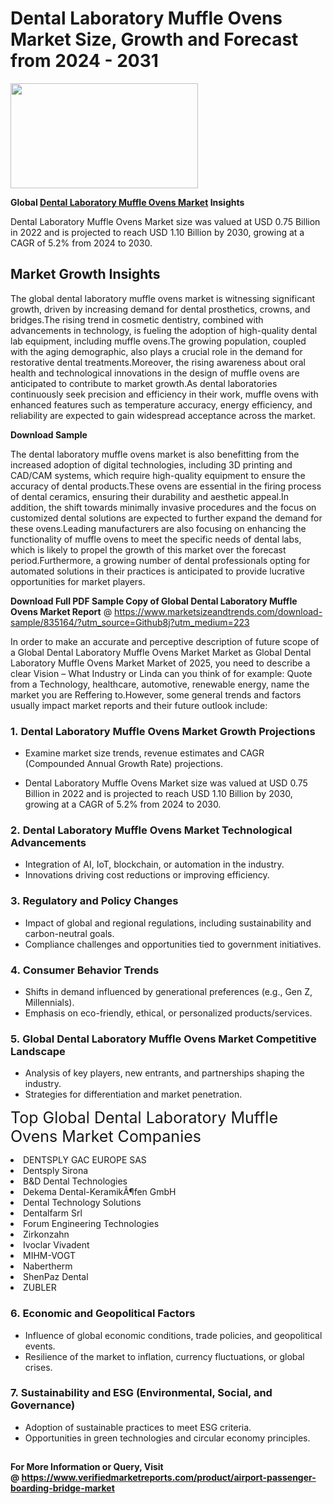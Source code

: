 <H1>Dental Laboratory Muffle Ovens Market Size, Growth and Forecast from 2024 - 2031</H1><img class="aligncenter size-medium wp-image-584254" src="https://thirdeyenews.in/wp-content/uploads/2024/09/Global-Market-Research-300x168.jpeg" alt="" width="300" height="168" /><p><strong>Global&nbsp;<a href="https://www.marketsizeandtrends.com/download-sample/835164/?utm_source=Github8j?utm_medium=223">Dental Laboratory Muffle Ovens Market</a> Insights</strong></p><p>Dental Laboratory Muffle Ovens Market size was valued at USD 0.75 Billion in 2022 and is projected to reach USD 1.10 Billion by 2030, growing at a CAGR of 5.2% from 2024 to 2030.</p><p><h2>Market Growth Insights</h2> <p>The global dental laboratory muffle ovens market is witnessing significant growth, driven by increasing demand for dental prosthetics, crowns, and bridges.The rising trend in cosmetic dentistry, combined with advancements in technology, is fueling the adoption of high-quality dental lab equipment, including muffle ovens.The growing population, coupled with the aging demographic, also plays a crucial role in the demand for restorative dental treatments.Moreover, the rising awareness about oral health and technological innovations in the design of muffle ovens are anticipated to contribute to market growth.As dental laboratories continuously seek precision and efficiency in their work, muffle ovens with enhanced features such as temperature accuracy, energy efficiency, and reliability are expected to gain widespread acceptance across the market.</p> <p><strong>Download Sample</strong></p> <p>The dental laboratory muffle ovens market is also benefitting from the increased adoption of digital technologies, including 3D printing and CAD/CAM systems, which require high-quality equipment to ensure the accuracy of dental products.These ovens are essential in the firing process of dental ceramics, ensuring their durability and aesthetic appeal.In addition, the shift towards minimally invasive procedures and the focus on customized dental solutions are expected to further expand the demand for these ovens.Leading manufacturers are also focusing on enhancing the functionality of muffle ovens to meet the specific needs of dental labs, which is likely to propel the growth of this market over the forecast period.Furthermore, a growing number of dental professionals opting for automated solutions in their practices is anticipated to provide lucrative opportunities for market players.<p><span class=""><strong>Download Full PDF Sample Copy of Global Dental Laboratory Muffle Ovens Market Report</strong> @ <a href="https://www.marketsizeandtrends.com/download-sample/835164/?utm_source=Github8j?utm_medium=223" target="_blank">https://www.marketsizeandtrends.com/download-sample/835164/?utm_source=Github8j?utm_medium=223</a></span></p><p>In order to make an accurate and perceptive description of future scope of a Global&nbsp;Dental Laboratory Muffle Ovens Market Market as Global&nbsp;Dental Laboratory Muffle Ovens Market Market of 2025, you need to describe a clear Vision &ndash; What Industry or Linda can you think of for example: Quote from a Technology, healthcare, automotive, renewable energy, name the market you are Reffering to.However, some general trends and factors usually impact market reports and their future outlook include:</p><h3>1.&nbsp;<strong>Dental Laboratory Muffle Ovens Market Growth Projections</strong></h3><ul><li>Examine market size trends, revenue estimates and CAGR (Compounded Annual Growth Rate) projections.</li><li><p>Dental Laboratory Muffle Ovens Market size was valued at USD 0.75 Billion in 2022 and is projected to reach USD 1.10 Billion by 2030, growing at a CAGR of 5.2% from 2024 to 2030.</p></li></ul><h3>2.&nbsp;<strong>Dental Laboratory Muffle Ovens Market Technological Advancements</strong></h3><ul><li>Integration of AI, IoT, blockchain, or automation in the industry.</li><li>Innovations driving cost reductions or improving efficiency.</li></ul><h3>3.&nbsp;<strong>Regulatory and Policy Changes</strong></h3><ul><li>Impact of global and regional regulations, including sustainability and carbon-neutral goals.</li><li>Compliance challenges and opportunities tied to government initiatives.</li></ul><h3>4.&nbsp;<strong>Consumer Behavior Trends</strong></h3><ul><li>Shifts in demand influenced by generational preferences (e.g., Gen Z, Millennials).</li><li>Emphasis on eco-friendly, ethical, or personalized products/services.</li></ul><h3>5.&nbsp;<strong>Global Dental Laboratory Muffle Ovens Market Competitive Landscape</strong></h3><ul><li>Analysis of key players, new entrants, and partnerships shaping the industry.</li><li>Strategies for differentiation and market penetration.</li></ul><p data-pm-slice="1 1 []"><span style="color: inherit; font-family: inherit; font-size: 25px;">Top Global Dental Laboratory Muffle Ovens Market Companies</span></p><div class="" data-test-id=""><p><li>DENTSPLY GAC EUROPE SAS</li><li> Dentsply Sirona</li><li> B&D Dental Technologies</li><li> Dekema Dental-KeramikÃ¶fen GmbH</li><li> Dental Technology Solutions</li><li> Dentalfarm Srl</li><li> Forum Engineering Technologies</li><li> Zirkonzahn</li><li> Ivoclar Vivadent</li><li> MIHM-VOGT</li><li> Nabertherm</li><li> ShenPaz Dental</li><li> ZUBLER</li></p></div><h3>6.&nbsp;<strong>Economic and Geopolitical Factors</strong></h3><ul><li>Influence of global economic conditions, trade policies, and geopolitical events.</li><li>Resilience of the market to inflation, currency fluctuations, or global crises.</li></ul><h3>7.&nbsp;<strong>Sustainability and ESG (Environmental, Social, and Governance)</strong></h3><ul><li>Adoption of sustainable practices to meet ESG criteria.</li><li>Opportunities in green technologies and circular economy principles.</li></ul><h2><strong style="font-size: 14px;">For More Information or Query, Visit @&nbsp;</strong><a style="background-color: #ffffff; font-size: 14px;" href="https://www.marketsizeandtrends.com/report/dental-laboratory-muffle-ovens-market/" target="_blank">https://www.verifiedmarketreports.com/product/airport-passenger-boarding-bridge-market</a></h2>